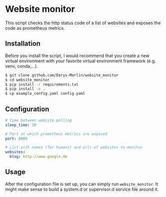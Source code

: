 # Website monitor

This script checks the http status code of a list of websites and exposes the code as prometheus metrics.

## Installation

Before you install the script, I would recommend that you create a new virtual environment with your favorite virtual environment framework (e.g. venv, conda,...).

```bash
$ git clone github.com/Emrys-Merlin/website_monitor
$ cd website_monitor
$ pip install -r requirements.txt
$ pip install -e .
$ cp example_config.yaml config.yaml
```
## Configuration

```yaml
# Time between website polling
sleep_time: 10

# Port at which prometheus metrics are exposed
port: 8000

# List with names (for humans) and urls of websites to monitor
websites:
  blog: http://www.google.de
```

## Usage

After the configuration file is set up, you can simply run `website_monitor`. It might make sense to build a system.d or supervisor.d service file around it.
